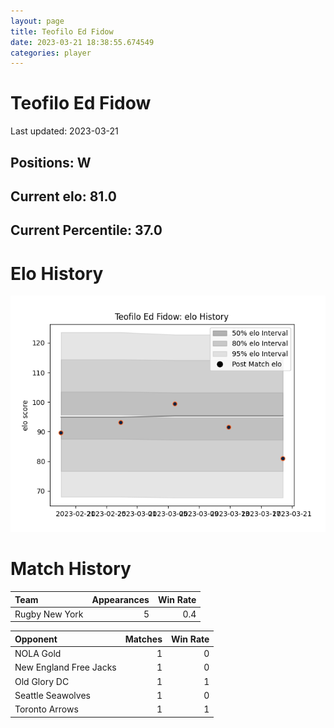 ```yaml
---  
layout: page  
title: Teofilo Ed Fidow  
date: 2023-03-21 18:38:55.674549  
categories: player  
---
```

# Teofilo Ed Fidow


Last updated: 2023-03-21
## Positions: W

## Current elo: 81.0

## Current Percentile: 37.0

# Elo History


![elo history](history_TeofiloEdFidow.png)
# Match History


| Team           |   Appearances |   Win Rate |
|:---------------|--------------:|-----------:|
| Rugby New York |             5 |        0.4 |

| Opponent               |   Matches |   Win Rate |
|:-----------------------|----------:|-----------:|
| NOLA Gold              |         1 |          0 |
| New England Free Jacks |         1 |          0 |
| Old Glory DC           |         1 |          1 |
| Seattle Seawolves      |         1 |          0 |
| Toronto Arrows         |         1 |          1 |